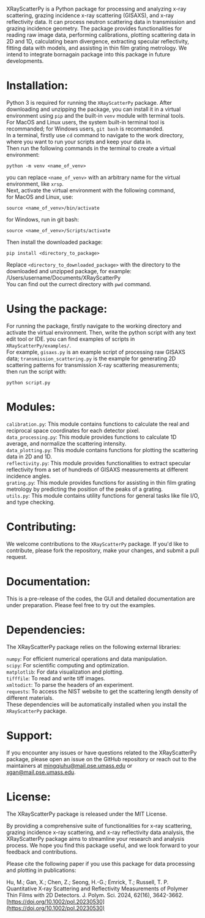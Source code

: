 XRayScatterPy is a Python package for processing and analyzing x-ray scattering, grazing incidence x-ray scattering (GISAXS), and x-ray reflectivity data. It can process neutron scattering data in transmission and grazing incidence geometry. The package provides functionalities for reading raw image data, performing calibrations, plotting scattering data in 2D and 1D, calculating beam divergence, extracting specular reflectivity, fitting data with models, and assisting in thin film grating metrology. We intend to integrate bornagain package into this package in future developments. 
  
# Installation:
Python 3 is required for running the `XRayScatterPy` package. After downloading and unzipping the package, you can install it in a virtual environment using `pip` and the built-in `venv` module with terminal tools.  
For MacOS and Linux users, the system built-in terminal tool is recommanded; for Windows users, `git bash` is recommanded.  
In a terminal, firstly use `cd` command to navigate to the work directory, where you want to run your scripts and keep your data in.  
Then run the following commands in the terminal to create a virtual environment:
```
python -m venv <name_of_venv>
```
you can replace `<name_of_venv>` with an arbitrary name for the virtual environment, like `xrsp`.  
Next, activate the virtual environment with the following command,  
for MacOS and Linux, use:
```
source <name_of_venv>/bin/activate
```
for Windows, run in git bash:
```
source <name_of_venv>/Scripts/activate
```
Then install the downloaded package:
```
pip install <directory_to_package>
```
Replace `<directory_to_downloaded_package>` with the directory to the downloaded and unzipped package, for example: 
/Users/username/Documents/XRayScatterPy  
You can find out the currect directory with `pwd` command.

# Using the package:
For running the package, firstly navigate to the working directory and activate the virtual environment.
Then, write the python script with any text edit tool or IDE. you can find examples of scripts in `XRayScatterPy/examples/`.  
For example, `gisaxs.py` is an example script of processing raw GISAXS data; `transmission_scattering.py` is the example for generating 2D scattering patterns for transmission X-ray scattering measurements;  
then run the script with:
```
python script.py
```

# Modules:  
`calibration.py`: This module contains functions to calculate the real and reciprocal space coordinates for each detector pixel.  
`data_processing.py`: This module provides functions to calculate 1D average, and normalize the scattering intensity.  
`data_plotting.py`: This module contains functions for plotting the scattering data in 2D and 1D.  
`reflectivity.py`: This module provides functionalities to extract specular reflectivity from a set of hundreds of GISAXS measurements at different incidence angles.  
`grating.py`: This module provides functions for assisting in thin film grating metrology by predicting the position of the peaks of a grating.  
`utils.py`: This module contains utility functions for general tasks like file I/O, and type checking.  

# Contributing:  
We welcome contributions to the `XRayScatterPy` package. If you'd like to contribute, please fork the repository, make your changes, and submit a pull request.  
  
# Documentation:  
This is a pre-release of the codes, the GUI and detailed documentation are under preparation. Please feel free to try out the examples.

# Dependencies:  
The XRayScatterPy package relies on the following external libraries:  
  
`numpy`: For efficient numerical operations and data manipulation.  
`scipy`: For scientific computing and optimization.  
`matplotlib`: For data visualization and plotting.  
`tifffile`: To read and write tiff images.  
`xmltodict`: To parse the headers of an experiment.  
`requests`: To access the NIST website to get the scattering length density of different materials.  
These dependencies will be automatically installed when you install the `XRayScatterPy` package.  
  
# Support:  
If you encounter any issues or have questions related to the XRayScatterPy package, please open an issue on the GitHub repository or reach out to the maintainers at mingqiuhu@mail.pse.umass.edu or xgan@mail.pse.umass.edu.  
  
# License:  
The XRayScatterPy package is released under the MIT License.  

By providing a comprehensive suite of functionalities for x-ray scattering, grazing incidence x-ray scattering, and x-ray reflectivity data analysis, the XRayScatterPy package aims to streamline your research and analysis process. We hope you find this package useful, and we look forward to your feedback and contributions.

Please cite the following paper if you use this package for data processing and plotting in publications:

Hu, M.; Gan, X.; Chen, Z.; Seong, H.-G.; Emrick, T.; Russell, T. P. Quantitative X‐ray Scattering and Reflectivity Measurements of Polymer Thin Films with 2D Detectors. J. Polym. Sci. 2024, 62(16), 3642-3662. 
[https://doi.org/10.1002/pol.20230530](https://doi.org/10.1002/pol.20230530)
